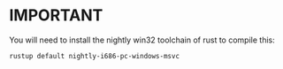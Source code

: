 # IMPORTANT

You will need to install the nightly win32 toolchain of rust to compile this:
```
rustup default nightly-i686-pc-windows-msvc
```
